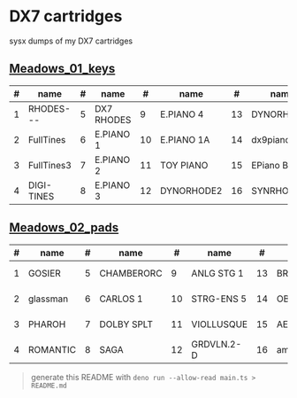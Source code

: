 # DX7 cartridges

sysx dumps of my DX7 cartridges
## [Meadows_01_keys](Meadows_01_keys)
#|name|#|name|#|name|#|name|#|name|#|name|#|name|#|name|
---|---|---|---|---|---|---|---|---|---|---|---|---|---|---|---|
1 | RHODES---  |5 | DX7 RHODES |9 | E.PIANO 4  |13 | DYNORHODES |17 | FM ROADS   |21 | XYLO PIANO |25 | TUB BELLS  |29 | CELESTE    |
2 | FullTines  |6 | E.PIANO 1  |10 | E.PIANO 1A |14 | dx9piano   |18 | ELECPIANO  |22 | rhodos     |26 | T.BL-EXPA  |30 | HARP    2  |
3 | FullTines3 |7 | E.PIANO 2  |11 | TOY PIANO  |15 | EPiano B   |19 | INIT VOICE |23 | PHAROH     |27 | MuzakBox.7 |31 | amuseum    |
4 | DIGI-TINES |8 | E.PIANO 3  |12 | DYNORHODE2 |16 | SYNRHODES  |20 | INIT VOICE |24 | PIANOBELL2 |28 | glassbell  |32 | annabelle  |

## [Meadows_02_pads](Meadows_01_keys)
#|name|#|name|#|name|#|name|#|name|#|name|#|name|#|name|
---|---|---|---|---|---|---|---|---|---|---|---|---|---|---|---|
1 | GOSIER     |5 | CHAMBERORC |9 | ANLG STG 1 |13 | BRASS   4  |17 | Dbl Fantay |21 | PIPES   2  |25 | INIT VOICE |29 | INIT VOICE |
2 | glassman   |6 | CARLOS   1 |10 | STRG-ENS 5 |14 | OB8 BRASS  |18 | F.CHORUS 1 |22 | INIT VOICE |26 | INIT VOICE |30 | INIT VOICE |
3 | PHAROH     |7 | DOLBY SPLT |11 | VIOLLUSQUE |15 | AERIELBOND |19 | MALE CHOIR |23 | INIT VOICE |27 | INIT VOICE |31 | INIT VOICE |
4 | ROMANTIC   |8 | SAGA       |12 | GRDVLN.2-D |16 | amuseum    |20 | FEM. CHOIR |24 | INIT VOICE |28 | INIT VOICE |32 | INIT VOICE |

> generate this README with `deno run --allow-read main.ts > README.md`